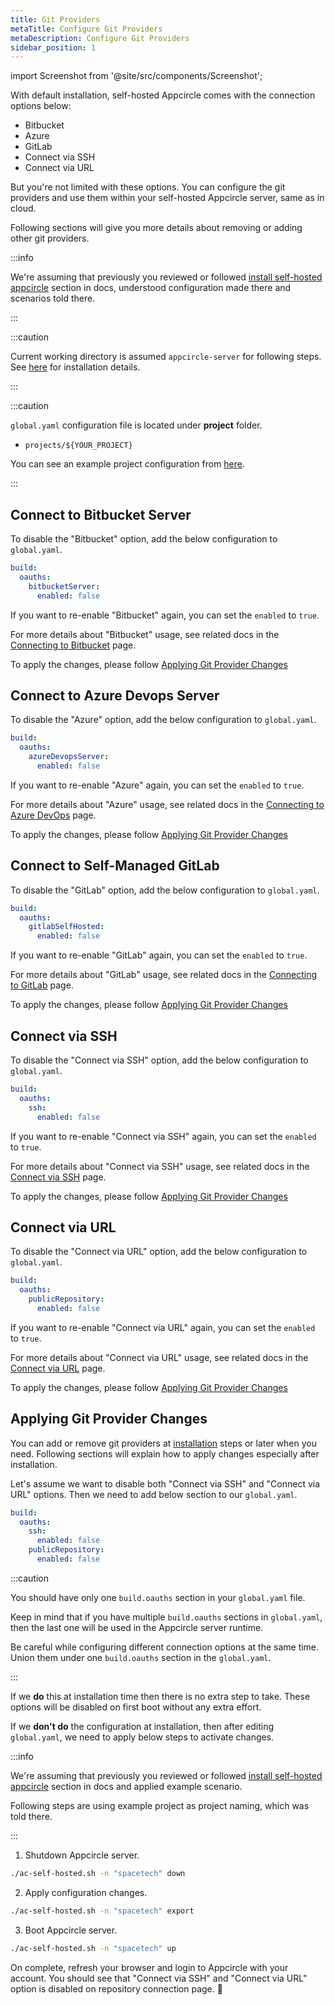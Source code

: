 ```yaml
---
title: Git Providers
metaTitle: Configure Git Providers
metaDescription: Configure Git Providers
sidebar_position: 1
---
```


import Screenshot from '@site/src/components/Screenshot';

With default installation, self-hosted Appcircle comes with the connection options below:

- Bitbucket
- Azure
- GitLab
- Connect via SSH
- Connect via URL

<Screenshot url='https://cdn.appcircle.io/docs/assets/be-2031-git-providers.png' />

But you're not limited with these options. You can configure the git providers and use them within your self-hosted Appcircle server, same as in cloud.

Following sections will give you more details about removing or adding other git providers.

:::info

We're assuming that previously you reviewed or followed [install self-hosted appcircle](../install-server/docker.md#3-configure) section in docs, understood configuration made there and scenarios told there.

:::

:::caution

Current working directory is assumed `appcircle-server` for following steps. See [here](../install-server/docker.md#1-download) for installation details.

:::

:::caution

`global.yaml` configuration file is located under **project** folder.

- `projects/${YOUR_PROJECT}`

You can see an example project configuration from [here](../install-server/docker.md#3-configure).

:::

## Connect to Bitbucket Server

To disable the "Bitbucket" option, add the below configuration to `global.yaml`.

```yaml
build:
  oauths:
    bitbucketServer:
      enabled: false
```

If you want to re-enable "Bitbucket" again, you can set the `enabled` to `true`.

For more details about "Bitbucket" usage, see related docs in the [Connecting to Bitbucket](../../build/adding-a-build-profile/connecting-to-bitbucket.md) page.

To apply the changes, please follow [Applying Git Provider Changes](#applying-git-provider-changes)

## Connect to Azure Devops Server

To disable the "Azure" option, add the below configuration to `global.yaml`.

```yaml
build:
  oauths:
    azureDevopsServer:
      enabled: false
```

If you want to re-enable "Azure" again, you can set the `enabled` to `true`.

For more details about "Azure" usage, see related docs in the [Connecting to Azure DevOps](../../build/adding-a-build-profile/connecting-to-azure.md) page.

To apply the changes, please follow [Applying Git Provider Changes](#applying-git-provider-changes)

## Connect to Self-Managed GitLab

To disable the "GitLab" option, add the below configuration to `global.yaml`.

```yaml
build:
  oauths:
    gitlabSelfHosted:
      enabled: false
```

If you want to re-enable "GitLab" again, you can set the `enabled` to `true`.

For more details about "GitLab" usage, see related docs in the [Connecting to GitLab](../../build/adding-a-build-profile/connecting-to-gitlab.md) page.

To apply the changes, please follow [Applying Git Provider Changes](#applying-git-provider-changes)

## Connect via SSH

To disable the "Connect via SSH" option, add the below configuration to `global.yaml`.

```yaml
build:
  oauths:
    ssh:
      enabled: false
```

If you want to re-enable "Connect via SSH" again, you can set the `enabled` to `true`.

For more details about "Connect via SSH" usage, see related docs in the [Connect via SSH](../../build/adding-a-build-profile/connecting-to-private-repository-via-ssh.md) page.

To apply the changes, please follow [Applying Git Provider Changes](#applying-git-provider-changes)

## Connect via URL

To disable the "Connect via URL" option, add the below configuration to `global.yaml`.

```yaml
build:
  oauths:
    publicRepository:
      enabled: false
```

If you want to re-enable "Connect via URL" again, you can set the `enabled` to `true`.

For more details about "Connect via URL" usage, see related docs in the [Connect via URL](../../build/adding-a-build-profile/connecting-to-public-repository.md) page.

To apply the changes, please follow [Applying Git Provider Changes](#applying-git-provider-changes)

## Applying Git Provider Changes

You can add or remove git providers at [installation](../install-server/docker.md) steps or later when you need. Following sections will explain how to apply changes especially after installation.

Let's assume we want to disable both "Connect via SSH" and "Connect via URL" options. Then we need to add below section to our `global.yaml`.

```yaml
build:
  oauths:
    ssh:
      enabled: false
    publicRepository:
      enabled: false
```

:::caution

You should have only one `build.oauths` section in your `global.yaml` file.

Keep in mind that if you have multiple `build.oauths` sections in `global.yaml`, then the last one will be used in the Appcircle server runtime.

Be careful while configuring different connection options at the same time. Union them under one `build.oauths` section in the `global.yaml`.

:::

If we **do** this at installation time then there is no extra step to take. These options will be disabled on first boot without any extra effort.

If we **don't do** the configuration at installation, then after editing `global.yaml`, we need to apply below steps to activate changes.

:::info

We're assuming that previously you reviewed or followed [install self-hosted appcircle](../install-server/docker.md#3-configure) section in docs and applied example scenario.

Following steps are using example project as project naming, which was told there.

:::

1. Shutdown Appcircle server.

```bash
./ac-self-hosted.sh -n "spacetech" down
```

2. Apply configuration changes.

```bash
./ac-self-hosted.sh -n "spacetech" export
```

3. Boot Appcircle server.

```bash
./ac-self-hosted.sh -n "spacetech" up
```

On complete, refresh your browser and login to Appcircle with your account. You should see that "Connect via SSH" and "Connect via URL" option is disabled on repository connection page. :tada:

<Screenshot url='https://cdn.appcircle.io/docs/assets/be-2031-ssh-url-disabled.png' />
